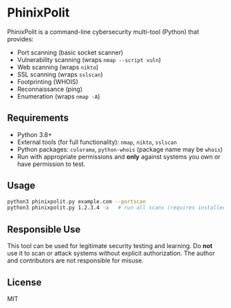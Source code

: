 # PhinixPolit

PhinixPolit is a command-line cybersecurity multi-tool (Python) that provides:
- Port scanning (basic socket scanner)
- Vulnerability scanning (wraps `nmap --script vuln`)
- Web scanning (wraps `nikto`)
- SSL scanning (wraps `sslscan`)
- Footprinting (WHOIS)
- Reconnaissance (ping)
- Enumeration (wraps `nmap -A`)

## Requirements
- Python 3.8+
- External tools (for full functionality): `nmap`, `nikto`, `sslscan`
- Python packages: `colorama`, `python-whois` (package name may be `whois`)
- Run with appropriate permissions and **only** against systems you own or have permission to test.

## Usage
```bash
python3 phinixpolit.py example.com --portscan
python3 phinixpolit.py 1.2.3.4 -a   # run all scans (requires installed external tools)
```

## Responsible Use
This tool can be used for legitimate security testing and learning. Do **not** use it to scan or attack systems without explicit authorization. The author and contributors are not responsible for misuse.

## License
MIT
